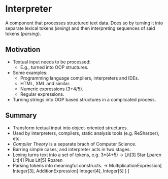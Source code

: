 # Interpreter

A component that processes structured text data. Does so by turning it into separate lexical tokens (*lexing*) and then interpreting sequences of said tokens (*parsing*).

## Motivation

* Textual input needs to be processed:
    * E.g., turned into OOP structures.
* Some examples:
    * Programming language compilers, interpreters and IDEs.
    * HTML, XML and similar.
    * Numeric expressions (3+4/5).
    * Regular expressions.
* Turning strings into OOP based structures in a complicated process.

## Summary

* Transform textual input into object-oriented structures.
* Used by interpreters, compilers, static analysis tools (e.g. ReSharper), etc.
* *Compiler Theory* is a separate brach of Computer Science.
* Barring simple cases, and interpreter acts in two stages.
* Lexing turns text into a set of tokens, e.g.
3*(4+5) -> Lit[3] Star Lparen Lit[4] Plus Lit[5] Rparen
* Parsing tokens into meaningful constructs.
-> MultiplicationExpression[
    Integer[3],
    AdditionExpression[
        Integer[4], Integer[5]
    ]
]